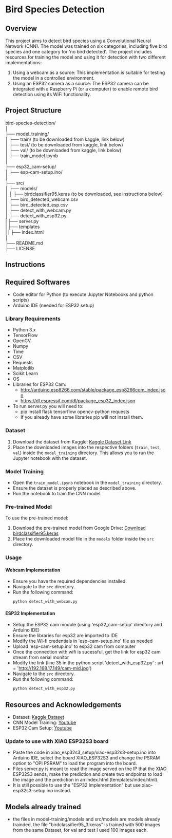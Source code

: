 # Bird Species Detection

## Overview
This project aims to detect bird species using a Convolutional Neural Network (CNN). The model was trained on six categories, including five bird species and one category for 'no bird detected'. The project includes resources for training the model and using it for detection with two different implementations:
1. Using a webcam as a source: This implementation is suitable for testing the model in a controlled environment.
2. Using an ESP32 camera as a source: The ESP32 camera can be integrated with a Raspberry Pi (or a computer) to enable remote bird detection using its WiFi functionality.

## Project Structure
bird-species-detection/<br>
│<br>
├── model_training/<br>
│   ├── train/ (to be downloaded from kaggle, link below)<br>
│   ├── test/ (to be downloaded from kaggle, link below)<br>
│   ├── val/ (to be downloaded from kaggle, link below)<br>
│   ├── train_model.ipynb<br>
│<br>
├── esp32_cam-setup/<br>
│   ├── esp-cam-setup.ino/<br>
│<br>
├── src/<br>
│   ├── models/<br>
│   │   ├── birdclassifier95.keras (to be downloaded, see instructions below)<br>
│   ├── bird_detected_webcam.csv<br>
│   ├── bird_detected_esp.csv<br>
│   ├── detect_with_webcam.py<br>
│   ├── detect_with_esp32.py<br>
|   ├── server.py<br>
|   ├── templates<br>
|   |   ├── index.html<br>
│<br>
├── README.md<br>
├── LICENSE<br>

## Instructions

## Required Softwares
* Code editor for Python (to execute Jupyter Notebooks and python scripts)
* Arduino IDE (needed for ESP32 setup)

### Library Requirements

* Python 3.x
* TensorFlow
* OpenCV
* Numpy
* Time
* CSV
* Requests
* Matplotlib
* Scikit Learn
* OS
* Libraries for ESP32 Cam:
    * http://arduino.esp8266.com/stable/package_esp8266com_index.json
    * https://dl.espressif.com/dl/package_esp32_index.json 
* To run server.py you will need to:
    * pip install flask tensorflow opencv-python requests
    * If you already have some libraries pip will not install them.

### Dataset
1. Download the dataset from Kaggle: [Kaggle Dataset Link](https://www.kaggle.com/datasets/ichhadhari/indian-birds)
2. Place the downloaded images into the respective folders (`train`, `test`, `val`) inside the `model_training` directory. This allows you to run the Jupyter notebook with the dataset.

### Model Training
* Open the `train_model.ipynb` notebook in the `model_training` directory.
* Ensure the dataset is properly placed as described above.
* Run the notebook to train the CNN model.

### Pre-trained Model
To use the pre-trained model:
1. Download the pre-trained model from Google Drive: [Download birdclassifier95.keras](https://drive.google.com/drive/folders/1w_qjfUGJaqZOIcuMml_xZSaMRJ4kt5TX?usp=sharing)
2. Place the downloaded model file in the `models` folder inside the `src` directory.

### Usage

#### Webcam Implementation
* Ensure you have the required dependencies installed.
* Navigate to the `src` directory.
* Run the following command:
    ```bash
    python detect_with_webcam.py
    ```

#### ESP32 Implementation
* Setup the ESP32 cam module (using 'esp32_cam-setup' directory and Arduino IDE)
* Ensure the libraries for esp32 are imported to IDE
* Modify the Wi-fi credentials in 'esp-cam-setup.ino' file as needed
* Upload 'esp-cam-setup.ino' to esp32 cam from computer
* Once the connection with wifi is sucessful, get the link for esp32 cam stream from serial monitor
* Modify the link (line 35 in the python script 'detect_with_esp32.py' : url = 'http://192.168.17.149/cam-mid.jpg')
* Navigate to the `src` directory.
* Run the following command:
    ```bash
    python detect_with_esp32.py
    ```

## Resources and Acknowledgements
* Dataset: [Kaggle Dataset](https://www.kaggle.com/datasets/ichhadhari/indian-birds)
* CNN Model Training: [Youtube](https://www.youtube.com/watch?v=jztwpsIzEGc)
* ESP32 Cam Setup: [Youtube](https://www.youtube.com/watch?v=A1SPJSVra9I&t=305s) 

### Update to use with XIAO ESP32S3 board
* Paste the code in xiao_esp32s3_setup/xiao-esp32s3-setup.ino into Arduino IDE, select the board XIAO_ESP32S3 and change the PSRAM option to "OPI PSRAM" to load the program into the board.
* Files server.py is meant to read the image served on the IP that the XIAO ESP32S3 sends, make the prediction and create two endpoints to load the image and the prediction in an index.html (templates/index.html). 
* It is still possible to use the "ESP32 Implementation" but use xiao-esp32s3-setup.ino instead.

## Models already trained
* the files in model-training/models and src/models are models already trainded, the file "birdclassifier95_3.keras" is trained with 500 images from the same Dataset, for val and test I used 100 images each. 